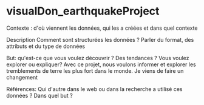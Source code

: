# visualDon_earthquakeProject

Contexte : d'où viennent les données, qui les a créées et dans quel contexte

Description Comment sont structurées les données ? Parler du format, des attributs et du type de données

But: qu'est-ce que vous voulez découvrir ? Des tendances ? Vous voulez explorer ou expliquer?
Avec ce projet, nous voulons informer et explorer les tremblements de terre les plus fort dans le monde.
Je viens de faire un changement

Références: Qui d'autre dans le web ou dans la recherche a utilisé ces données ? Dans quel but ?
